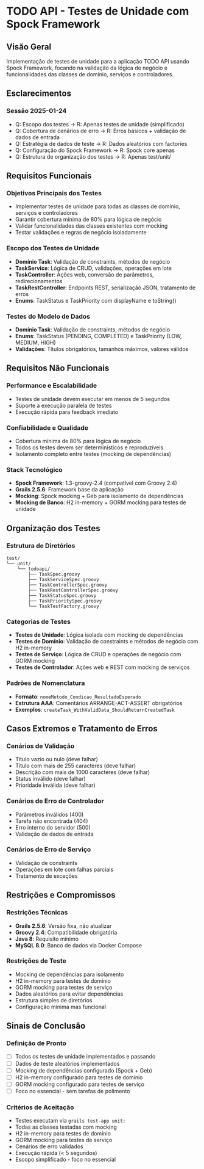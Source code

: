 # TODO API - Testes de Unidade com Spock Framework

## Visão Geral

Implementação de testes de unidade para a aplicação TODO API usando Spock Framework, focando na validação da lógica de negócio e funcionalidades das classes de domínio, serviços e controladores.

## Esclarecimentos

### Sessão 2025-01-24
- Q: Escopo dos testes → R: Apenas testes de unidade (simplificado)
- Q: Cobertura de cenários de erro → R: Erros básicos + validação de dados de entrada
- Q: Estratégia de dados de teste → R: Dados aleatórios com factories
- Q: Configuração do Spock Framework → R: Spock core apenas
- Q: Estrutura de organização dos testes → R: Apenas test/unit/

## Requisitos Funcionais

### Objetivos Principais dos Testes
- Implementar testes de unidade para todas as classes de domínio, serviços e controladores
- Garantir cobertura mínima de 80% para lógica de negócio
- Validar funcionalidades das classes existentes com mocking
- Testar validações e regras de negócio isoladamente

### Escopo dos Testes de Unidade
- **Domínio Task**: Validação de constraints, métodos de negócio
- **TaskService**: Lógica de CRUD, validações, operações em lote
- **TaskController**: Ações web, conversão de parâmetros, redirecionamentos
- **TaskRestController**: Endpoints REST, serialização JSON, tratamento de erros
- **Enums**: TaskStatus e TaskPriority com displayName e toString()

### Testes do Modelo de Dados
- **Domínio Task**: Validação de constraints, métodos de negócio
- **Enums**: TaskStatus (PENDING, COMPLETED) e TaskPriority (LOW, MEDIUM, HIGH)
- **Validações**: Títulos obrigatórios, tamanhos máximos, valores válidos

## Requisitos Não Funcionais

### Performance e Escalabilidade
- Testes de unidade devem executar em menos de 5 segundos
- Suporte a execução paralela de testes
- Execução rápida para feedback imediato

### Confiabilidade e Qualidade
- Cobertura mínima de 80% para lógica de negócio
- Todos os testes devem ser determinísticos e reproduzíveis
- Isolamento completo entre testes (mocking de dependências)

### Stack Tecnológico
- **Spock Framework**: 1.3-groovy-2.4 (compatível com Groovy 2.4)
- **Grails 2.5.6**: Framework base da aplicação
- **Mocking**: Spock mocking + Geb para isolamento de dependências
- **Mocking de Banco**: H2 in-memory + GORM mocking para testes de unidade

## Organização dos Testes

### Estrutura de Diretórios
```
test/
└── unit/
    └── todoapi/
        ├── TaskSpec.groovy
        ├── TaskServiceSpec.groovy
        ├── TaskControllerSpec.groovy
        ├── TaskRestControllerSpec.groovy
        ├── TaskStatusSpec.groovy
        ├── TaskPrioritySpec.groovy
        └── TaskTestFactory.groovy
```

### Categorias de Testes
- **Testes de Unidade**: Lógica isolada com mocking de dependências
- **Testes de Domínio**: Validação de constraints e métodos de negócio com H2 in-memory
- **Testes de Serviço**: Lógica de CRUD e operações de negócio com GORM mocking
- **Testes de Controlador**: Ações web e REST com mocking de serviços

### Padrões de Nomenclatura
- **Formato**: `nomeMetodo_Condicao_ResultadoEsperado`
- **Estrutura AAA**: Comentários ARRANGE-ACT-ASSERT obrigatórios
- **Exemplos**: `createTask_WithValidData_ShouldReturnCreatedTask`

## Casos Extremos e Tratamento de Erros

### Cenários de Validação
- Título vazio ou nulo (deve falhar)
- Título com mais de 255 caracteres (deve falhar)
- Descrição com mais de 1000 caracteres (deve falhar)
- Status inválido (deve falhar)
- Prioridade inválida (deve falhar)

### Cenários de Erro de Controlador
- Parâmetros inválidos (400)
- Tarefa não encontrada (404)
- Erro interno do servidor (500)
- Validação de dados de entrada

### Cenários de Erro de Serviço
- Validação de constraints
- Operações em lote com falhas parciais
- Tratamento de exceções

## Restrições e Compromissos

### Restrições Técnicas
- **Grails 2.5.6**: Versão fixa, não atualizar
- **Groovy 2.4**: Compatibilidade obrigatória
- **Java 8**: Requisito mínimo
- **MySQL 8.0**: Banco de dados via Docker Compose

### Restrições de Teste
- Mocking de dependências para isolamento
- H2 in-memory para testes de domínio
- GORM mocking para testes de serviço
- Dados aleatórios para evitar dependências
- Estrutura simples de diretórios
- Configuração mínima mas funcional

## Sinais de Conclusão

### Definição de Pronto
- [ ] Todos os testes de unidade implementados e passando
- [ ] Dados de teste aleatórios implementados
- [ ] Mocking de dependências configurado (Spock + Geb)
- [ ] H2 in-memory configurado para testes de domínio
- [ ] GORM mocking configurado para testes de serviço
- [ ] Foco no essencial - sem tarefas de polimento

### Critérios de Aceitação
- Testes executam via `grails test-app unit:`
- Todas as classes testadas com mocking
- H2 in-memory para testes de domínio
- GORM mocking para testes de serviço
- Cenários de erro validados
- Execução rápida (< 5 segundos)
- Escopo simplificado - foco no essencial
